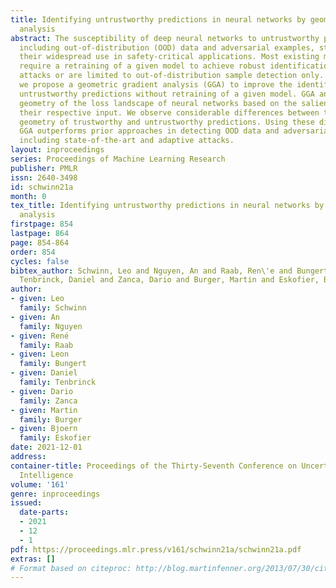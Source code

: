 ```yaml
---
title: Identifying untrustworthy predictions in neural networks by geometric gradient
  analysis
abstract: The susceptibility of deep neural networks to untrustworthy predictions,
  including out-of-distribution (OOD) data and adversarial examples, still prevent
  their widespread use in safety-critical applications. Most existing methods either
  require a retraining of a given model to achieve robust identification of adversarial
  attacks or are limited to out-of-distribution sample detection only. In this work,
  we propose a geometric gradient analysis (GGA) to improve the identification of
  untrustworthy predictions without retraining of a given model. GGA analyzes the
  geometry of the loss landscape of neural networks based on the saliency maps of
  their respective input. We observe considerable differences between the input gradient
  geometry of trustworthy and untrustworthy predictions. Using these differences,
  GGA outperforms prior approaches in detecting OOD data and adversarial attacks,
  including state-of-the-art and adaptive attacks.
layout: inproceedings
series: Proceedings of Machine Learning Research
publisher: PMLR
issn: 2640-3498
id: schwinn21a
month: 0
tex_title: Identifying untrustworthy predictions in neural networks by geometric gradient
  analysis
firstpage: 854
lastpage: 864
page: 854-864
order: 854
cycles: false
bibtex_author: Schwinn, Leo and Nguyen, An and Raab, Ren\'e and Bungert, Leon and
  Tenbrinck, Daniel and Zanca, Dario and Burger, Martin and Eskofier, Bjoern
author:
- given: Leo
  family: Schwinn
- given: An
  family: Nguyen
- given: René
  family: Raab
- given: Leon
  family: Bungert
- given: Daniel
  family: Tenbrinck
- given: Dario
  family: Zanca
- given: Martin
  family: Burger
- given: Bjoern
  family: Eskofier
date: 2021-12-01
address:
container-title: Proceedings of the Thirty-Seventh Conference on Uncertainty in Artificial
  Intelligence
volume: '161'
genre: inproceedings
issued:
  date-parts:
  - 2021
  - 12
  - 1
pdf: https://proceedings.mlr.press/v161/schwinn21a/schwinn21a.pdf
extras: []
# Format based on citeproc: http://blog.martinfenner.org/2013/07/30/citeproc-yaml-for-bibliographies/
---
```

